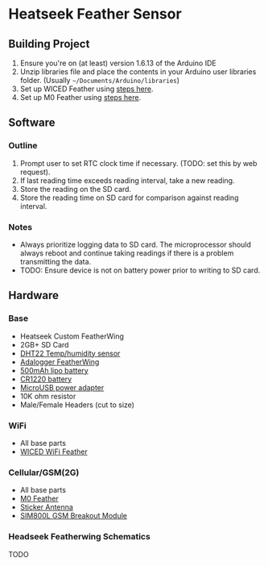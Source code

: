 # Heatseek Feather Sensor

## Building Project

1. Ensure you're on (at least) version 1.6.13 of the Arduino IDE
1. Unzip libraries file and place the contents in your Arduino user libraries folder.  (Usually `~/Documents/Arduino/libraries`)
1. Set up WICED Feather using [steps here](https://learn.adafruit.com/introducing-the-adafruit-wiced-feather-wifi/).
1. Set up M0 Feather using [steps here](https://learn.adafruit.com/adafruit-feather-m0-basic-proto/setup).

## Software

### Outline

1. Prompt user to set RTC clock time if necessary.  (TODO: set this by web request).
1. If last reading time exceeds reading interval, take a new reading.
1. Store the reading on the SD card.
1. Store the reading time on SD card for comparison against reading interval.

### Notes

- Always prioritize logging data to SD card.  The microprocessor should always reboot and continue taking readings if there is a problem transmitting the data.
- TODO: Ensure device is not on battery power prior to writing to SD card.

## Hardware

### Base

- Heatseek Custom FeatherWing
- 2GB+ SD Card
- [DHT22 Temp/humidity sensor](https://www.adafruit.com/product/385)
- [Adalogger FeatherWing](https://www.adafruit.com/product/2922)
- [500mAh lipo battery](https://www.adafruit.com/product/1578)
- [CR1220 battery](https://www.adafruit.com/product/380)
- [MicroUSB power adapter](https://www.adafruit.com/product/1995)
- 10K ohm resistor
- Male/Female Headers (cut to size)

### WiFi

- All base parts
- [WICED WiFi Feather](https://www.adafruit.com/product/3056)

### Cellular/GSM(2G)

- All base parts
- [M0 Feather](https://www.adafruit.com/product/2772)
- [Sticker Antenna](https://www.adafruit.com/product/3237)
- [SIM800L GSM Breakout Module](http://www.ebay.com/itm/SIM800L-Quad-band-Network-Mini-GPRS-GSM-Breakout-Module-Ships-from-California-/172265821650?hash=item281bd7d5d2:g:97gAAOSwls5Y5qFG)


### Headseek Featherwing Schematics

TODO
